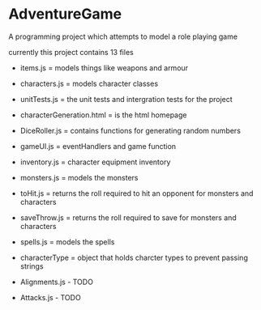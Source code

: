 # AdventureGame

A programming project which attempts to model a role playing game

currently this project contains 13 files 
- items.js = models things like weapons and armour
- characters.js = models character classes 
- unitTests.js = the unit tests and intergration tests for the project
- characterGeneration.html = is the html homepage 
- DiceRoller.js = contains functions for generating random numbers
- gameUI.js = eventHandlers and game function 
- inventory.js = character equipment inventory
- monsters.js = models the monsters
- toHit.js = returns the roll required to hit an opponent for monsters and characters
- saveThrow.js = returns the roll required to save for monsters and characters
- spells.js = models the spells
- characterType = object that holds charcter types to prevent passing strings


- Alignments.js - TODO 
- Attacks.js - TODO
